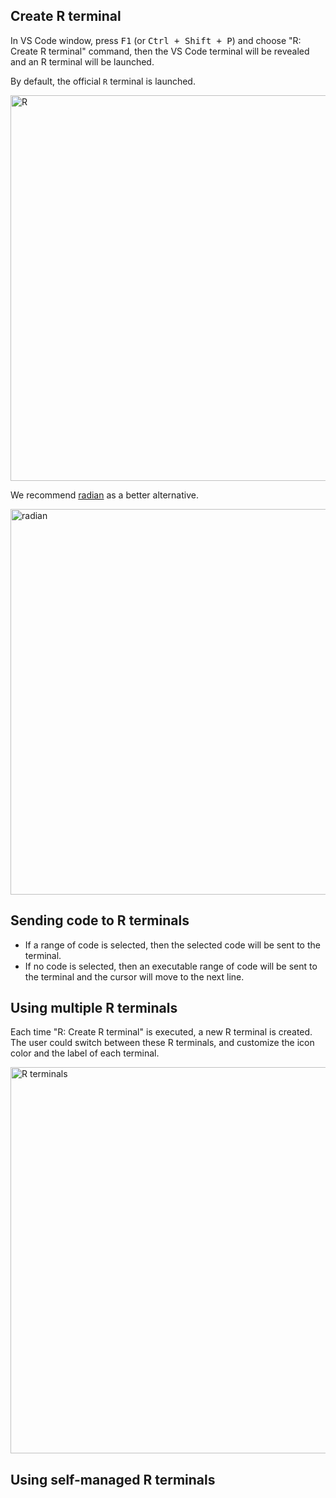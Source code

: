 ## Create R terminal

In VS Code window, press <kbd>F1</kbd> (or <kbd>Ctrl + Shift + P</kbd>) and choose "R: Create R terminal" command, then the VS Code terminal will be revealed and an R terminal will be launched.

By default, the official `R` terminal is launched.

<img width="617" alt="R" src="https://user-images.githubusercontent.com/4662568/122424170-156c7800-cfc1-11eb-8e5d-748e63022440.png">

We recommend [radian](https://github.com/randy3k/radian) as a better alternative.

<img width="617" alt="radian" src="https://user-images.githubusercontent.com/4662568/122424434-4d73bb00-cfc1-11eb-9141-c0fb6561a068.png">

## Sending code to R terminals

* If a range of code is selected, then the selected code will be sent to the terminal.
* If no code is selected, then an executable range of code will be sent to the terminal and the cursor will move to the next line.

## Using multiple R terminals

Each time "R: Create R terminal" is executed, a new R terminal is created. The user could switch between these R terminals, and customize the icon color and the label of each terminal.

<img width="618" alt="R terminals" src="https://user-images.githubusercontent.com/4662568/122424572-67ad9900-cfc1-11eb-9448-9bf9413b06c3.png">

## Using self-managed R terminals
